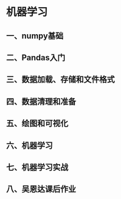 # 机器学习
## 一、numpy基础
## 二、Pandas入门
## 三、数据加载、存储和文件格式
## 四、数据清理和准备
## 五、绘图和可视化
## 六、机器学习
## 七、机器学习实战
## 八、吴恩达课后作业


